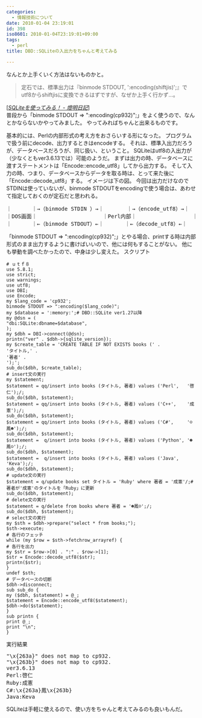 ```yaml
---
categories:
  - 情報技術について
date: 2010-01-04 23:19:01
id: 398
iso8601: 2010-01-04T23:19:01+09:00
tags:
  - perl
title: DBD::SQLiteの入出力をちゃんと考えてみる

---
```


なんとか上手くいく方法はないものかと。
<blockquote cite="http://d.hatena.ne.jp/chaichanPaPa/20091130/1259573120" title="SQLiteを使ってみる！ - 燈明日記" class="blockquote"><p>定石では、標準出力は『binmode STDOUT, ':encoding(shiftjis)';』でutf8からshiftjisに変換できるはずですが、なぜか上手く行かず&#133;。</p></blockquote><div class="cite">[<cite><a href="http://d.hatena.ne.jp/chaichanPaPa/20091130/1259573120">SQLiteを使ってみる！ - 燈明日記</a></cite>]</div>
普段から「binmode STDOUT => ":encoding(cp932)";」をよく使うので、なんとかならないかやってみました。
やってみればちゃんと出来るものです。


基本的には、Perlの内部形式の考え方をおさらいする形になった。
プログラムで扱う前にdecode、出力するときはencodeする。
それは、標準入出力だろうが、データベースだろうが、同じ扱い、ということ。
SQLiteはutf8の入出力が（少なくともver3.6.13では）可能のようだ。
まずは出力の時、データベースに渡すステートメントは「Encode::encode_utf8」してから出力する。
そして入力の時、つまり、データベースからデータを取る時は、とって来た後に「Encode::decode_utf8」する。
イメージは下の図。
今回は出力だけなのでSTDINは使っていないが、binmode STDOUTをencodingで使う場合は、あわせて指定しておくのが定石だと思われる。
<pre>｜   　　｜→（binmode STDIN ）→｜    　　｜→（encode_utf8）→｜　　　　　　｜
｜DOS画面｜　　              　　｜Perl内部｜　　           　　｜データベース｜
｜   　　｜←（binmode STDOUT）←｜　　　　｜←（decode_utf8）←｜　　　　　　｜</pre>
「binmode STDOUT => ":encoding(cp932)";」とやる場合、printする時は内部形式のまま出力するように書けばいいので、他には何もすることがない。
他にも挙動を調べたかったので、中身は少し変えた。
スクリプト
<pre><code># ｕｔｆ８
use 5.8.1;
use strict;
use warnings;
use utf8;
use DBI;
use Encode;
my &#36;lang_code = 'cp932';
binmode STDOUT =&#62; &#34;:encoding(&#36;lang_code)&#34;;
my &#36;database = ':memory:';# DBD::SQLite ver1.27以降
my @dsn = (
&#34;dbi:SQLite:dbname=&#36;database&#34;,
);
my &#36;dbh = DBI-&#62;connect(@dsn);
printn(&#34;ver&#34; . &#36;dbh-&#62;{sqlite_version});
my &#36;create_table = 'CREATE TABLE IF NOT EXISTS books (' .
'タイトル,' .
'著者' .
');';
sub_do(&#36;dbh, &#36;create_table);
# insert文の実行
my &#36;statement;
&#36;statement = qq/insert into books (タイトル, 著者) values ('Perl',   '啓仁');/;
sub_do(&#36;dbh, &#36;statement);
&#36;statement = qq/insert into books (タイトル, 著者) values ('C++',    '成憲');/;
sub_do(&#36;dbh, &#36;statement);
&#36;statement = qq/insert into books (タイトル, 著者) values ('C#',     '☺鳳☻');/;
sub_do(&#36;dbh, &#36;statement);
&#36;statement =  q/insert into books (タイトル, 著者) values ('Python', '☻鳳☺');/;
sub_do(&#36;dbh, &#36;statement);
&#36;statement =  q/insert into books (タイトル, 著者) values ('Java',   'Keva');/;
sub_do(&#36;dbh, &#36;statement);
# update文の実行
&#36;statement = q/update books set タイトル = 'Ruby' where 著者 = '成憲'/;# 著者が'成憲'のタイトルを「Ruby」に更新
sub_do(&#36;dbh, &#36;statement);
# delete文の実行
&#36;statement = q/delete from books where 著者 = '☻鳳☺';/;
sub_do(&#36;dbh, &#36;statement);
# select文の実行
my &#36;sth = &#36;dbh-&#62;prepare(&#34;select * from books;&#34;);
&#36;sth-&#62;execute;
# 各行のフェッチ
while (my &#36;row = &#36;sth-&#62;fetchrow_arrayref) {
# 各行を出力
my &#36;str = &#36;row-&#62;[0] . &#34;:&#34; . &#36;row-&#62;[1];
&#36;str = Encode::decode_utf8(&#36;str);
printn(&#36;str);
}
undef &#36;sth;
# データベースの切断
&#36;dbh-&#62;disconnect;
sub sub_do {
my (&#36;dbh, &#36;statement) = @_;
&#36;statement = Encode::encode_utf8(&#36;statement);
&#36;dbh-&#62;do(&#36;statement);
}
sub printn {
print @_;
print &#34;\n&#34;;
}
</code></pre>
実行結果
<pre>&#34;\x{263a}&#34; does not map to cp932.
&#34;\x{263b}&#34; does not map to cp932.
ver3.6.13
Perl:啓仁
Ruby:成憲
C#:\x{263a}鳳\x{263b}
Java:Keva</pre>
SQLiteは手軽に使えるので、使い方をちゃんと考えてみるのも良いもんだ。
    	